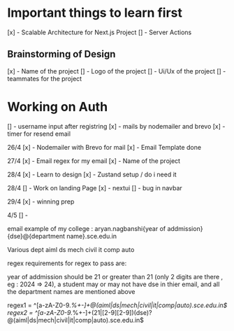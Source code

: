 # Important things to learn first

[x] - Scalable Architecture for Next.js Project
[] - Server Actions

## Brainstorming of Design

[x] - Name of the project
[] - Logo of the project
[] - Ui/Ux of the project
[] - teammates for the project

# Working on Auth

[] - username input after registring
[x] - mails by nodemailer and brevo
[x] - timer for resend email

<!-- Will work on this -->

26/4
[x] - Nodemailer with Brevo for mail
[x] - Email Template done

27/4
[x] - Email regex for my email
[x] - Name of the project

28/4
[x] - Learn to design
[x] - Zustand setup / do i need it

28/4
[] - Work on landing Page
[x] - nextui
[] - bug in navbar

29/4
[x] - winning prep

4/5
[] -

email example of my college :
aryan.nagbanshi{year of addmission}{dse}@{department name}.sce.edu.in

Various dept
aiml
ds
mech
civil
it
comp
auto

regex requirements for regex to pass are:

year of addmission should be 21 or greater than 21 (only 2 digits are there , eg : 2024 => 24),
a student may or may not have dse in thier email,
and all the department names are mentioned above

regex1 = ^[a-zA-Z0-9._%+-]+@(aiml|ds|mech|civil|it|comp|auto)\.sce\.edu\.in$
regex2 = ^[a-zA-Z0-9._%+-]+(21|[2-9][2-9])(dse)?@(aiml|ds|mech|civil|it|comp|auto)\.sce\.edu\.in$
